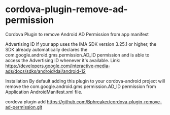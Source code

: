 # cordova-plugin-remove-ad-permission
Cordova Plugin to remove Android AD Permission from app manifest


Advertising ID
If your app uses the IMA SDK version 3.25.1 or higher, the SDK already automatically declares the com.google.android.gms.permission.AD_ID permission and is able to access the Advertising ID whenever it's available.
Link: https://developers.google.com/interactive-media-ads/docs/sdks/android/dai/android-12


Installation
By default adding this plugin to your cordova-android project will remove the com.google.android.gms.permission.AD_ID permission from Application AndroidManifest.xml file.

cordova plugin add https://github.com/Bphreaker/cordova-plugin-remove-ad-permission.git
